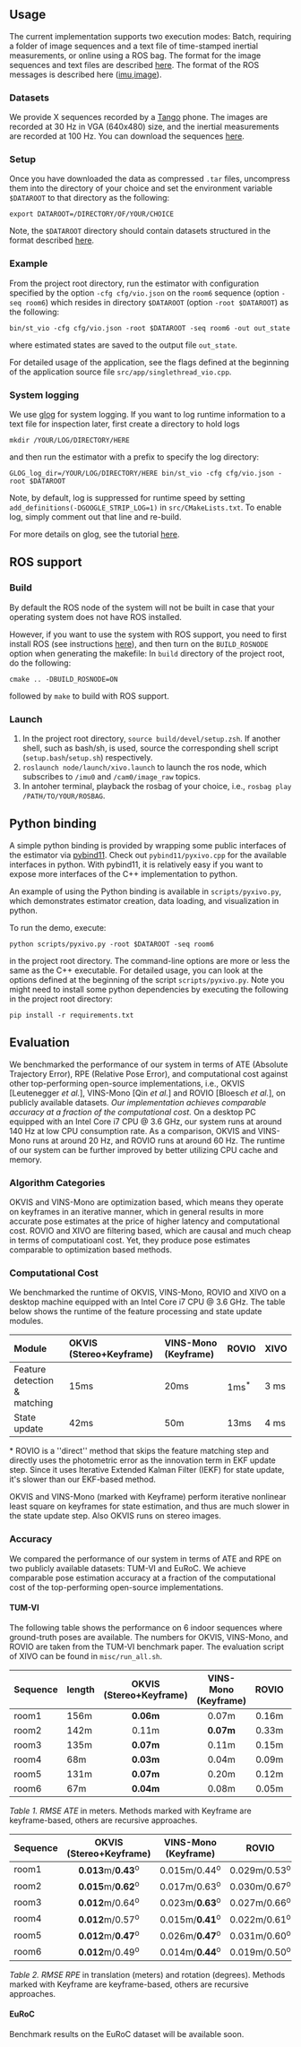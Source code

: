 ## Usage

The current implementation supports two execution modes: Batch, requiring a folder of image sequences and a text file of time-stamped inertial measurements, or online using a ROS bag. The format for the image sequences and text files are described [here](dataformat.md). The format of the ROS messages is described here ([imu][imu_msg],[image][image_msg]).

[imu_msg]: https://docs.ros.org/api/sensor_msgs/html/msg/Imu.html
[image_msg]: https://docs.ros.org/api/sensor_msgs/html/msg/Image.html


### Datasets

We provide X sequences recorded by a [Tango](https://en.wikipedia.org/wiki/Tango_(platform)) phone. The images are recorded at 30 Hz in VGA (640x480) size, and the inertial measurements are recorded at 100 Hz. You can download the sequences [here](placeholder).

### Setup

Once you have downloaded the data as compressed `.tar` files, uncompress them into the directory of your choice and set the environment variable `$DATAROOT` to that directory as the following:

```
export DATAROOT=/DIRECTORY/OF/YOUR/CHOICE
```

Note, the `$DATAROOT` directory should contain datasets structured in the format described [here](dataformat.md).


### Example

From the project root directory, run the estimator with configuration specified by the option `-cfg cfg/vio.json` on the `room6` sequence (option `-seq room6`) which resides in directory `$DATAROOT` (option `-root $DATAROOT`) as the following:

```
bin/st_vio -cfg cfg/vio.json -root $DATAROOT -seq room6 -out out_state
```

where estimated states are saved to the output file `out_state`.

For detailed usage of the application, see the flags defined at the beginning of the application source file `src/app/singlethread_vio.cpp`. 


### System logging

We use [glog](https://github.com/google/glog) for system logging. If you want to log runtime information to a text file for inspection later, first create a directory to hold logs

```
mkdir /YOUR/LOG/DIRECTORY/HERE
```

and then run the estimator with a prefix to specify the log directory:

```
GLOG_log_dir=/YOUR/LOG/DIRECTORY/HERE bin/st_vio -cfg cfg/vio.json -root $DATAROOT
```

Note, by default, log is suppressed for runtime speed by setting `add_definitions(-DGOOGLE_STRIP_LOG=1)` in `src/CMakeLists.txt`. To enable log, simply comment out that line and re-build.

For more details on glog, see the tutorial [here](http://rpg.ifi.uzh.ch/docs/glog.html).

## ROS support

### Build

By default the ROS node of the system will not be built in case that your operating system does not have ROS installed. 

However, if you want to use the system with ROS support, you need to first install ROS (see instructions [here](http://wiki.ros.org/ROS/Installation)), and then turn on the `BUILD_ROSNODE` option when generating the makefile: In `build` directory of the project root, do the following:

```
cmake .. -DBUILD_ROSNODE=ON
```

followed by `make` to build with ROS support.

### Launch

1. In the project root directory, `source build/devel/setup.zsh`. If another shell, such as bash/sh, is used, source the corresponding shell script (`setup.bash`/`setup.sh`) respectively.
2. `roslaunch node/launch/xivo.launch` to launch the ros node, which subscribes to `/imu0` and `/cam0/image_raw` topics.
3. In antoher terminal, playback the rosbag of your choice, i.e., `rosbag play /PATH/TO/YOUR/ROSBAG`.

<!-- ## Profiling

If you want to build the project along with the gperftools provided in the thirdparty folder, make sure you have `autoconf` and `libtool` installed.
`
sudo apt-get install autoconf libtool
`
and
`
./build.sh
`

See [gperftools](https://gperftools.github.io/gperftools/cpuprofile.html) from Google. Or enable printing of the timing information gathered by the `timer_` object inside the estimator. -->


## Python binding

A simple python binding is provided by wrapping some public interfaces of the estimator via [pybind11](https://github.com/pybind/pybind11). Check out `pybind11/pyxivo.cpp` for the available interfaces in python. With pybind11, it is relatively easy if you want to expose more interfaces of the C++ implementation to python.

An example of using the Python binding is available in `scripts/pyxivo.py`, which demonstrates estimator creation, data loading, and visualization in python.

To run the demo, execute:

```
python scripts/pyxivo.py -root $DATAROOT -seq room6
```

in the project root directory. The command-line options are more or less the same as the C++ executable. For detailed usage, you can look at the options defined at the beginning of the script `scripts/pyxivo.py`. Note you might need to install some python dependencies by executing the following in the project root directory:

```
pip install -r requirements.txt
```

<!-- ### Evaluation

We provide a python script `scripts/run_and_eval_pyxivo.py` to run the estimator on a specified TUM-VI sequence and benchmark the performance in terms ATE (Absolute Trajectory Error) and RPE (Relative Pose Error). To use it, execute the following in the project root directory:

```
python scripts/run_and_eval_pyxivo.py -root $TUMVIROOT -seq room6 -stdout -out_dir tmp -use_viewer
```
The `-seq` and `-root` options are the same as explained above. If the `-stdout` option is on, the script will print out the benchmarked performance to the terminal; `-out_dir` specifies the directory to save state estimates; `-use_viewer` option will turn on a 3D visualization. For detailed usage about the script, see the options defined at the beginning of the script. -->

## Evaluation

We benchmarked the performance of our system in terms of ATE (Absolute Trajectory Error), RPE (Relative Pose Error), and computational cost against other top-performing open-source implementations, i.e., OKVIS [Leutenegger *et al.*], VINS-Mono [Qin *et al.*] and ROVIO [Bloesch *et al.*], on publicly available datasets. 
*Our implementation achieves comparable accuracy at a fraction of the computational cost.* On a desktop PC equipped with an Intel Core i7 CPU @ 3.6 GHz, our system runs at around 140 Hz at low CPU consumption rate. As a comparison, OKVIS and VINS-Mono runs at around 20 Hz, and ROVIO runs at around 60 Hz. The runtime of our system can be further improved by better utilizing CPU cache and memory.

### Algorithm Categories

OKVIS and VINS-Mono are optimization based, which means they operate on keyframes in an iterative manner, which in general results in more accurate pose estimates at the price of higher latency and computational cost. ROVIO and XIVO are filtering based, which are causal and much cheap in terms of computatioanl cost. Yet, they produce pose estimates comparable to optimization based methods.

<!-- 
OKVIS, VINS-Mono and Ours-XIVO detect and track local features, whereas ROVIO falls into the category of ''direct'' methods where photometric error instead of geometric error is directly minimized. -->


### Computational Cost

We benchmarked the runtime of OKVIS, VINS-Mono, ROVIO and XIVO on a desktop machine equipped with an Intel Core i7 CPU @ 3.6 GHz. The table below shows the runtime of the feature processing and state update modules.

| Module | OKVIS (Stereo+Keyframe) | VINS-Mono (Keyframe) | ROVIO | XIVO |
|:---       | :---   | :---       | :---   | :---  |
| Feature detection \& matching   | 15ms | 20ms | 1ms<sup>*</sup> | 3 ms|
| State update | 42ms | 50m | 13ms | 4 ms |


\* ROVIO is a ''direct'' method that skips the feature matching step and directly uses the photometric error as the innovation term in EKF update step. Since it uses Iterative Extended Kalman Filter (IEKF) for state update, it's slower than our EKF-based method.

OKVIS and VINS-Mono (marked with Keyframe) perform iterative nonlinear least square on keyframes for state estimation, and thus are much slower in the state update step. Also OKVIS runs on stereo images.

### Accuracy

We compared the performance of our system in terms of ATE and RPE on two publicly available datasets: TUM-VI and EuRoC. We achieve comparable pose estimation accuracy at a fraction of the computational cost of the top-performing open-source implementations.

#### TUM-VI

The following table shows the performance on 6 indoor sequences where ground-truth poses are available. The numbers for OKVIS, VINS-Mono, and ROVIO are taken from the TUM-VI benchmark paper. The evaluation script of XIVO can be found in `misc/run_all.sh`.

| Sequence | length | OKVIS (Stereo+Keyframe) | VINS-Mono (Keyframe) | ROVIO | XIVO |
|:---       | :---    | :---:   | :---:       | :---:   | :---:  |
|room1     | 156m   | **0.06m** | 0.07m | 0.16m | 0.13m |
|room2     | 142m   | 0.11m | **0.07m** | 0.33m | 0.11m |
|room3     | 135m   | **0.07m**  | 0.11m | 0.15m | 0.17m |
|room4     | 68m    | **0.03m** | 0.04m | 0.09m | 0.09m |
|room5     | 131m   | **0.07m** | 0.20m | 0.12m | 0.10m |
|room6     | 67m    | **0.04m** | 0.08m | 0.05m | 0.05m |

*Table 1. RMSE ATE* in meters. Methods marked with Keyframe are keyframe-based, others are recursive approaches.

| Sequence | OKVIS (Stereo+Keyframe) | VINS-Mono (Keyframe) | ROVIO | XIVO |
|:---       | :---:   | :---:       | :---:   | :---:  |
|room1 | **0.013**m/**0.43**<sup>o</sup> | 0.015m/0.44<sup>o</sup> | 0.029m/0.53<sup>o</sup> | 0.022m/0.60<sup>o</sup> |
|room2 | **0.015**m/**0.62**<sup>o</sup> | 0.017m/0.63<sup>o</sup> | 0.030m/0.67<sup>o</sup> | 0.040m/0.71<sup>o</sup> |
|room3 | **0.012**m/0.64<sup>o</sup> | 0.023m/**0.63**<sup>o</sup> | 0.027m/0.66<sup>o</sup> | 0.086m/0.74<sup>o</sup> |
|room4 | **0.012**m/0.57<sup>o</sup> | 0.015m/**0.41**<sup>o</sup> | 0.022m/0.61<sup>o</sup> | 0.022m/0.62<sup>o</sup> |
|room5 | **0.012**m/**0.47**<sup>o</sup> | 0.026m/**0.47**<sup>o</sup> | 0.031m/0.60<sup>o</sup> | 0.030m/0.60<sup>o</sup> |
|room6| **0.012**m/0.49<sup>o</sup> | 0.014m/**0.44**<sup>o</sup> | 0.019m/0.50<sup>o</sup> | 0.020m/0.52<sup>o</sup> |

*Table 2. RMSE RPE* in translation (meters) and rotation (degrees). Methods marked with Keyframe are keyframe-based, others are recursive approaches.

#### EuRoC

Benchmark results on the EuRoC dataset will be available soon.
